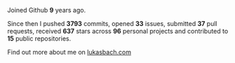 Joined Github **9** years ago.

Since then I pushed **3793** commits, opened **33** issues, submitted **37** pull requests, received **637** stars across **96** personal projects and contributed to **15** public repositories.

Find out more about me on [lukasbach.com](https://lukasbach.com)
